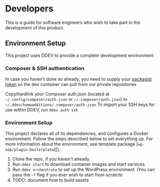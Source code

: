 # Developers
This is a guide for software engineers who wish to take part in the development of this product.

## Environment Setup
This project uses DDEV to provide a complete development environment

### Composer & SSH authentication
In case you haven't done so already, you need to supply your [packagist token](https://packagist.com/orgs/inpsyde) so the dev container can pull from our private repositories

Copy/hardlink your Composer auth.json (located at `~/.config/composer/auth.json` or `~/.composer/auth.json`) to `~/.ddev/homeadditions/.composer/auth.json`
To import your SSH keys for use within DDEV, run `ddev auth ssh`


### Environment Setup
This project declares all of its dependencies, and configures a Docker environment. Follow the
steps described below to set everything up. For more information about the environment, see
template package [`wp-oop/plugin-boilerplate`][].

1. Clone the repo, if you haven't already.
2. Run `ddev start` to download container images and start services
3. Run `ddev orchestrate` to set up the WordPress environment. (You can pass the `-f` flag if you ever wish to start from scratch)
4. TODO: document how to build assets
